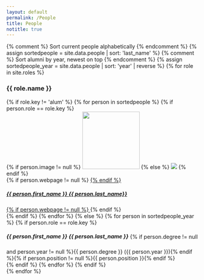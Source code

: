 ```yaml
---
layout: default
permalink: /People
title: People
notitle: true
---
```

{% comment %} Sort current people alphabetically {% endcomment %}
{% assign sortedpeople = site.data.people | sort: 'last_name' %}
{% comment %} Sort alumni by year, newest on top {% endcomment %}
{% assign sortedpeople_year = site.data.people | sort: 'year' | reverse %}
{% for role in site.roles %}
<div class="row">
  <h3>{{ role.name }}</h3>
  {% if role.key != 'alum' %}
  {% for person in sortedpeople %}
  {% if person.role == role.key %}
  <div class="col-lg-4">
    <div class="card" style="border:0;box-shadow:none">
      {% if person.image != null %}
      <img class="card-img-top img-fluid rounded-circle" src="{{site.baseurl}}{{person.image}}" style="width:150px"/>
      {% else %}
      <img class="card-img-top img-fluid rounded-circle" src="http://placehold.it/150x150?text=no+picture" />
      {% endif %}
      <div class="card-block">
        {% if person.webpage != null %}
        <a href="{{ person.webpage }}">
        {% endif %}
        <h5 class="card-title">{{ person.first_name }} {{ person.last_name}}</h5>
        {% if person.webpage != null %}
        </a>
        {% endif %}
      </div>
    </div>
  </div>
  {% endif %}
  {% endfor %}
  {% else %}
  {% for person in sortedpeople_year %}
  {% if person.role == role.key %}
  <div class="col-xs-12">
    <h5 style="display:inline-block">{{ person.first_name }} {{ person.last_name }}</h5>
    <span>{% if person.degree != null and person.year != null %}{{ person.degree }} ({{ person.year }}){% endif %}{% if person.position != null %}{{ person.position }}{% endif %}</span>
  </div>
  {% endif %}
  {% endfor %}
  {% endif %}
</div>
{% endfor %}
